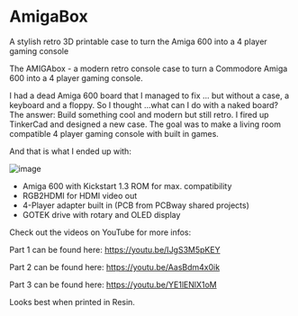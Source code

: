# AmigaBox
A stylish retro 3D printable case to turn the Amiga 600 into a 4 player gaming console

The AMIGAbox - a modern retro console case to turn a Commodore Amiga 600 into a 4 player gaming console.

I had a dead Amiga 600 board that I managed to fix ... but without a case, a keyboard and a floppy. So I thought ...what can I do with a naked board? The answer: Build something cool and modern but still retro. I fired up TinkerCad and designed a new case. The goal was to make a living room compatible 4 player gaming console with built in games.

And that is what I ended up with:

![image](https://github.com/user-attachments/assets/b3b94d06-3b29-478b-acef-195b2d253c74)


- Amiga 600 with Kickstart 1.3 ROM for max. compatibility
- RGB2HDMI for HDMI video out
- 4-Player adapter built in (PCB from PCBway shared projects)
- GOTEK drive with rotary and OLED display

Check out the videos on YouTube for more infos: 

Part 1 can be found here: https://youtu.be/IJgS3M5pKEY

Part 2 can be found here: https://youtu.be/AasBdm4x0ik

Part 3 can be found here: https://youtu.be/YE1lENlX1oM


Looks best when printed in Resin.
